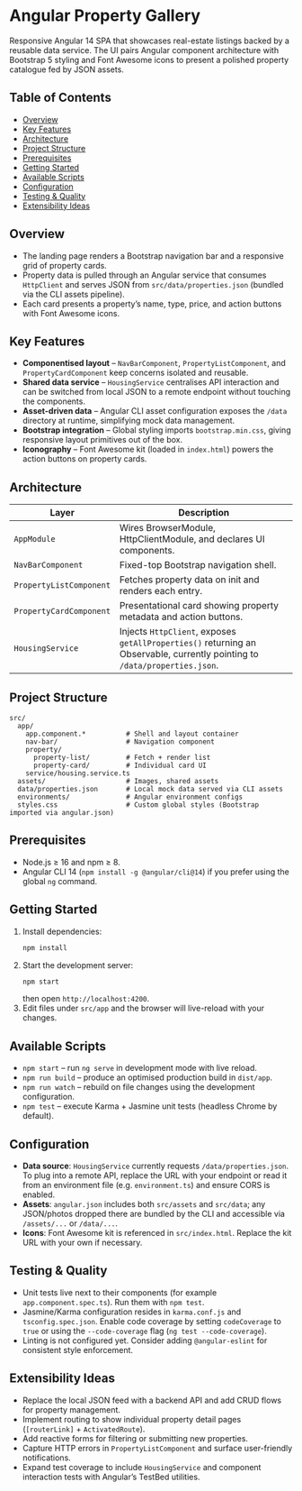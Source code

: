 # Angular Property Gallery

Responsive Angular 14 SPA that showcases real-estate listings backed by a reusable data service. The UI pairs Angular component architecture with Bootstrap 5 styling and Font Awesome icons to present a polished property catalogue fed by JSON assets.

## Table of Contents
- [Overview](#overview)
- [Key Features](#key-features)
- [Architecture](#architecture)
- [Project Structure](#project-structure)
- [Prerequisites](#prerequisites)
- [Getting Started](#getting-started)
- [Available Scripts](#available-scripts)
- [Configuration](#configuration)
- [Testing & Quality](#testing--quality)
- [Extensibility Ideas](#extensibility-ideas)

## Overview
- The landing page renders a Bootstrap navigation bar and a responsive grid of property cards.
- Property data is pulled through an Angular service that consumes `HttpClient` and serves JSON from `src/data/properties.json` (bundled via the CLI assets pipeline).
- Each card presents a property’s name, type, price, and action buttons with Font Awesome icons.

## Key Features
- **Componentised layout** – `NavBarComponent`, `PropertyListComponent`, and `PropertyCardComponent` keep concerns isolated and reusable.
- **Shared data service** – `HousingService` centralises API interaction and can be switched from local JSON to a remote endpoint without touching the components.
- **Asset-driven data** – Angular CLI asset configuration exposes the `/data` directory at runtime, simplifying mock data management.
- **Bootstrap integration** – Global styling imports `bootstrap.min.css`, giving responsive layout primitives out of the box.
- **Iconography** – Font Awesome kit (loaded in `index.html`) powers the action buttons on property cards.

## Architecture
| Layer | Description |
| --- | --- |
| `AppModule` | Wires BrowserModule, HttpClientModule, and declares UI components. |
| `NavBarComponent` | Fixed-top Bootstrap navigation shell. |
| `PropertyListComponent` | Fetches property data on init and renders each entry. |
| `PropertyCardComponent` | Presentational card showing property metadata and action buttons. |
| `HousingService` | Injects `HttpClient`, exposes `getAllProperties()` returning an Observable, currently pointing to `/data/properties.json`. |

## Project Structure
```
src/
  app/
    app.component.*          # Shell and layout container
    nav-bar/                 # Navigation component
    property/
      property-list/         # Fetch + render list
      property-card/         # Individual card UI
    service/housing.service.ts
  assets/                    # Images, shared assets
  data/properties.json       # Local mock data served via CLI assets
  environments/              # Angular environment configs
  styles.css                 # Custom global styles (Bootstrap imported via angular.json)
```

## Prerequisites
- Node.js ≥ 16 and npm ≥ 8.
- Angular CLI 14 (`npm install -g @angular/cli@14`) if you prefer using the global `ng` command.

## Getting Started
1. Install dependencies:
   ```bash
   npm install
   ```
2. Start the development server:
   ```bash
   npm start
   ```
   then open `http://localhost:4200`.
3. Edit files under `src/app` and the browser will live-reload with your changes.

## Available Scripts
- `npm start` – run `ng serve` in development mode with live reload.
- `npm run build` – produce an optimised production build in `dist/app`.
- `npm run watch` – rebuild on file changes using the development configuration.
- `npm test` – execute Karma + Jasmine unit tests (headless Chrome by default).

## Configuration
- **Data source**: `HousingService` currently requests `/data/properties.json`. To plug into a remote API, replace the URL with your endpoint or read it from an environment file (e.g. `environment.ts`) and ensure CORS is enabled.
- **Assets**: `angular.json` includes both `src/assets` and `src/data`; any JSON/photos dropped there are bundled by the CLI and accessible via `/assets/...` or `/data/...`.
- **Icons**: Font Awesome kit is referenced in `src/index.html`. Replace the kit URL with your own if necessary.

## Testing & Quality
- Unit tests live next to their components (for example `app.component.spec.ts`). Run them with `npm test`.
- Jasmine/Karma configuration resides in `karma.conf.js` and `tsconfig.spec.json`. Enable code coverage by setting `codeCoverage` to `true` or using the `--code-coverage` flag (`ng test --code-coverage`).
- Linting is not configured yet. Consider adding `@angular-eslint` for consistent style enforcement.

## Extensibility Ideas
- Replace the local JSON feed with a backend API and add CRUD flows for property management.
- Implement routing to show individual property detail pages (`[routerLink]` + `ActivatedRoute`).
- Add reactive forms for filtering or submitting new properties.
- Capture HTTP errors in `PropertyListComponent` and surface user-friendly notifications.
- Expand test coverage to include `HousingService` and component interaction tests with Angular’s TestBed utilities.
